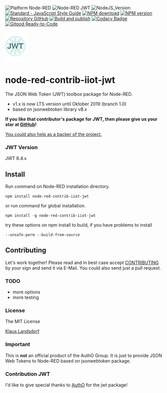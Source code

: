 ![Platform Node-RED](http://b.repl.ca/v1/Platform-Node--RED-red.png)
![Node-RED JWT](http://b.repl.ca/v1/Node--RED-JWT-blue.png)
![NodeJS_Version](http://b.repl.ca/v1/NodeJS-LTS-green.png)
[![Standard - JavaScript Style Guide](https://img.shields.io/badge/code%20style-standard-brightgreen.svg)](http://standardjs.com/)
[![NPM download](https://img.shields.io/npm/dm/node-red-contrib-iiot-jwt.svg)](http://www.npm-stats.com/~packages/node-red-contrib-iiot-jwt)
[![NPM version](https://badge.fury.io/js/node-red-contrib-iiot-jwt.png)](http://badge.fury.io/js/node-red-contrib-iiot-jwt)
[![Repository GitHub](http://b.repl.ca/v1/Repository-GitHub-orange.png)](https://github.com/biancode/node-red-contrib-iiot-jwt)
[![Build and publish](https://github.com/BiancoRoyal/node-red-contrib-iiot-jwt/actions/workflows/build.yml/badge.svg)](https://github.com/BiancoRoyal/node-red-contrib-iiot-jwt/actions/workflows/build.yml)
[![Codacy Badge](https://api.codacy.com/project/badge/Grade/0ec6d71df1cc48898d0bccbb901ef846)](https://www.codacy.com/app/klaus/node-red-contrib-iiot-jwt?utm_source=github.com&amp;utm_medium=referral&amp;utm_content=biancode/node-red-contrib-iiot-jwt&amp;utm_campaign=Badge_Grade)
[![Gitpod Ready-to-Code](https://img.shields.io/badge/Gitpod-ready--to--code-blue?logo=gitpod)](https://gitpod.io/#https://github.com/BiancoRoyal/node-red-contrib-iiot-jwt)

[![nodejsonwebtoken](images/jwt-icon-small64.png)](https://jwt.io/)

# node-red-contrib-iiot-jwt
The JSON Web Token (JWT) toolbox package for Node-RED.

* v1.x is now LTS version until Oktober 2019 (branch 1.0)
* based on jsonwebtoken library v8.x

**If you like that contributor's package for JWT, then please give us your star at [GitHub][6]!**

[You could also help as a backer of the project.][3]

### JWT Version

JWT 8.4.x

## Install

Run command on Node-RED installation directory.

	npm install node-red-contrib-iiot-jwt 

or run command for global installation.

	npm install -g node-red-contrib-iiot-jwt 

try these options on npm install to build, if you have problems to install

    --unsafe-perm --build-from-source
    
## Contributing

Let's work together! 
Please read and in best case accept [CONTRIBUTING](.github/CONTRIBUTING.md) by your sign and send it via E-Mail.
You could also send just a pull request.

### TODO

* more options
* more testing
   
### License

The MIT License

[Klaus Landsdorf][1]

### Important

This is **not** an official product of the AuthO Group.
It is just to provide JSON Web Tokens to Node-RED based on jsonwebtoken package.

### Contribution JWT

I'd like to give special thanks to [AuthO][2] for the jwt package! 


[1]:https://bianco-royal.space/
[2]:https://github.com/auth0/
[3]:https://bianco-royal.cloud/supporter/
[4]:https://www.npmjs.com/package/jsonwebtoken/
[5]:https://jwt.io/
[6]:https://github.com/BiancoRoyal/node-red-contrib-iiot-jwt
